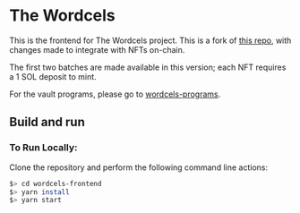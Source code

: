 # The Wordcels

This is the frontend for The Wordcels project. This is a fork of [this
repo](https://github.com/cwackerfuss/react-wordle), with changes made to
integrate with NFTs on-chain.

The first two batches are made available in this version; each NFT requires a
1 SOL deposit to mint.

For the vault programs, please go to
[wordcels-programs](https://github.com/wordcels/wordcels-programs).

## Build and run

### To Run Locally:

Clone the repository and perform the following command line actions:

```bash
$> cd wordcels-frontend
$> yarn install
$> yarn start
```
